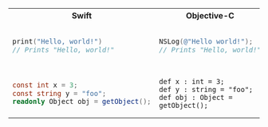 <table>
<tr>
<th>Swift</th>
<th>Objective-C</th>
<th>golang</th>
</tr>

<tr>

<td>
  
  ```swift
  print("Hello, world!")
  // Prints "Hello, world!"
  ```

</td>

<td>
  
  ```objective-c
  NSLog(@"Hello world!");
  // Prints "Hello, world!"
  ```

</td>

<td>

  ```golang
  fmt.Println("Hello world!")
  // Prints "Hello, world!"
  ```

</td>


</tr>


<tr>
<td>

  ```csharp
  const int x = 3;
  const string y = "foo";
  readonly Object obj = getObject();
  ```
</td>
<td>

  ```nemerle
  def x : int = 3;
  def y : string = "foo";
  def obj : Object = getObject();
  ```
</td>
<td>
</td>
</tr>
</table>

